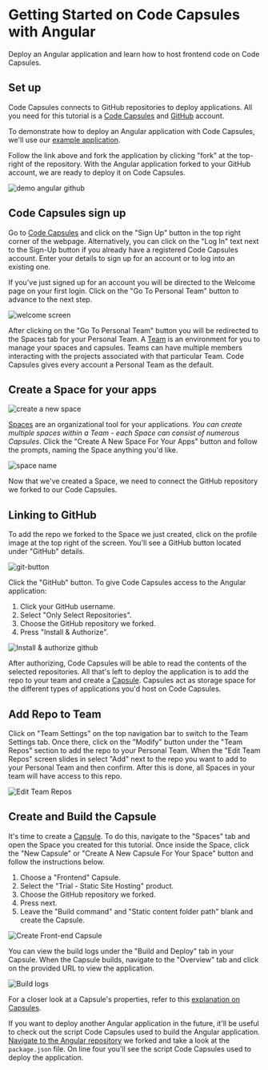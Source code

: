 
# Getting Started on Code Capsules with Angular 

Deploy an Angular application and learn how to host frontend code on Code Capsules. 

## Set up

Code Capsules connects to GitHub repositories to deploy applications. All you need for this tutorial is a [Code Capsules](https://codecapsules.io/) and [GitHub](https://github.com/) account.  

To demonstrate how to deploy an Angular application with Code Capsules, we'll use our [example application](https://github.com/codecapsules-io/demo-angular). 

Follow the link above and fork the application by clicking "fork" at the top-right of the repository. With the Angular application forked to your GitHub account, we are ready to deploy it on Code Capsules.

![demo angular github](images/cc-demo-angular-github.png)

## Code Capsules sign up

Go to [Code Capsules](https://codecapsules.io/) and click on the "Sign Up" button in the top right corner of the webpage. Alternatively, you can click on the "Log In" text next to the Sign-Up button if you already have a registered Code Capsules account. Enter your details to sign up for an account or to log into an existing one. 

If you've just signed up for an account you will be directed to the Welcome page on your first login. Click on the "Go To Personal Team" button to advance to the next step.

![welcome screen](images/welcome-screen.jpg)

After clicking on the "Go To Personal Team" button you will be redirected to the Spaces tab for your Personal Team. A [Team](https://codecapsules.io/docs/faq/what-is-a-team/) is an environment for you to manage your spaces and capsules. Teams can have multiple members interacting with the projects associated with that particular Team. Code Capsules gives every account a Personal Team as the default.

## Create a Space for your apps

![create a new space](images/spaces.png)

[Spaces](https://codecapsules.io/docs/faq/what-is-a-space) are an organizational tool for your applications. _You can create multiple spaces within a Team - each Space can consist of numerous Capsules_. Click the "Create A New Space For Your Apps" button and follow the prompts, naming the Space anything you'd like.

![space name](images/space-name.png)

Now that we've created a Space, we need to connect the GitHub repository we forked to our Code Capsules.

## Linking to GitHub

To add the repo we forked to the Space we just created, click on the profile image at the top right of the screen. You'll see a GitHub button located under "GitHub" details. 

![git-button](images/git-button.png) 

Click the "GitHub" button. To give Code Capsules access to the Angular application:

1. Click your GitHub username.
2. Select "Only Select Repositories".
3. Choose the GitHub repository we forked.
4. Press "Install & Authorize".

![Install & authorize github](images/github-integration.gif)

After authorizing, Code Capsules will be able to read the contents of the selected repositories. All that's left to deploy the application is to add the repo to your team and create a [Capsule](https://codecapsules.io/docs/faq/what-is-a-capsule). Capsules act as storage space for the different types of applications you'd host on Code Capsules.

## Add Repo to Team

Click on "Team Settings" on the top navigation bar to switch to the Team Settings tab. Once there, click on the "Modify" button under the "Team Repos" section to add the repo to your Personal Team. When the "Edit Team Repos" screen slides in select "Add" next to the repo you want to add to your Personal Team and then confirm. After this is done, all Spaces in your team will have access to this repo. 

![Edit Team Repos](images/team-repos.gif)

## Create and Build the Capsule

It's time to create a [Capsule](https://codecapsules.io/docs/faq/what-is-a-capsule). To do this, navigate to the "Spaces" tab and open the Space you created for this tutorial. Once inside the Space, click the "New Capsule" or "Create A New Capsule For Your Space" button and follow the instructions below.

1. Choose a "Frontend" Capsule.
2. Select the "Trial - Static Site Hosting" product.
3. Choose the GitHub repository we forked.
4. Press next.
5. Leave the "Build command" and "Static content folder path" blank and create the Capsule.

![Create Front-end Capsule](images/creating-frontend-capsule.gif)

You can view the build logs under the "Build and Deploy" tab in your Capsule. When the Capsule builds, navigate to the "Overview" tab and click on the provided URL to view the application. 

![Build logs](images/frontend-capsule-build-logs.png)

For a closer look at a Capsule's properties, refer to this [explanation on Capsules](https://codecapsules.io/docs/faq/what-is-a-capsule/).

If you want to deploy another Angular application in the future, it'll be useful to check out the script Code Capsules used to build the Angular application. [Navigate to the Angular repository](https://github.com/codecapsules-io/demo-angular/) we forked and take a look at the `package.json` file. On line four you'll see the script Code Capsules used to deploy the application. 
